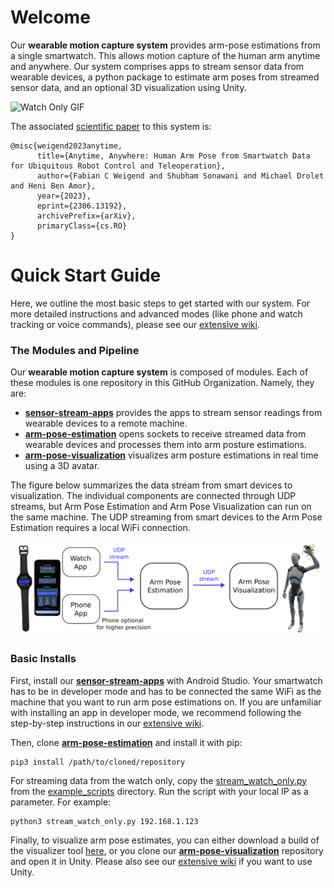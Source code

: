# Welcome

Our __wearable motion capture system__ provides arm-pose estimations from a single smartwatch. This allows motion capture of the human arm anytime and anywhere. Our system comprises apps to stream sensor data from wearable devices, a python package to estimate arm poses from streamed sensor data, and an optional 3D visualization using Unity.

![Watch Only GIF](https://github.com/wearable-motion-capture/.github/blob/main/profile/httpdocs/watch_only.gif)

The associated [scientific paper](https://arxiv.org/abs/2306.13192) to this system is:
```
@misc{weigend2023anytime,
      title={Anytime, Anywhere: Human Arm Pose from Smartwatch Data for Ubiquitous Robot Control and Teleoperation}, 
      author={Fabian C Weigend and Shubham Sonawani and Michael Drolet and Heni Ben Amor},
      year={2023},
      eprint={2306.13192},
      archivePrefix={arXiv},
      primaryClass={cs.RO}
}
```

# Quick Start Guide

Here, we outline the most basic steps to get started with our system. For more detailed instructions and advanced modes 
(like phone and watch tracking or voice commands), please see our [extensive wiki](https://github.com/wearable-motion-capture/.github/wiki).

### The Modules and Pipeline

Our __wearable motion capture system__ is composed of modules. 
Each of these modules is one repository in this GitHub Organization.
Namely, they are:

* [__sensor-stream-apps__](https://github.com/wearable-motion-capture/sensor-stream-apps) provides the apps to stream sensor readings from wearable devices to a remote machine.
* [__arm-pose-estimation__](https://github.com/wearable-motion-capture/arm-pose-estimation) opens sockets to receive streamed data from wearable devices and processes them into arm posture estimations.
* [__arm-pose-visualization__](https://github.com/wearable-motion-capture/arm-pose-visualization) visualizes arm posture estimations in real time using a 3D avatar.

The figure below summarizes the data stream from smart devices to visualization. The individual components are connected through UDP streams, but Arm Pose Estimation and Arm Pose Visualization can run on the same machine. The UDP streaming from smart devices to the Arm Pose Estimation requires a local WiFi connection.

![Modules Image](https://github.com/wearable-motion-capture/.github/blob/main/profile/httpdocs/modules.png)

### Basic Installs

First, install our [__sensor-stream-apps__](https://github.com/wearable-motion-capture/sensor-stream-apps) with Android Studio. 
Your smartwatch has to be in developer mode and has to be connected the same WiFi as the machine that you want to run arm pose estimations on. 
If you are unfamiliar with installing an app in developer mode, we recommend following the step-by-step instructions in 
our [extensive wiki](https://github.com/wearable-motion-capture/.github/wiki).

Then, clone [__arm-pose-estimation__](https://github.com/wearable-motion-capture/arm-pose-estimation) and install it with pip:
```
pip3 install /path/to/cloned/repository
```
For streaming data from the watch only, copy the [stream_watch_only.py](https://github.com/wearable-motion-capture/arm-pose-estimation/blob/main/example_scripts/stream_watch_only.py) from the [example_scripts](https://github.com/wearable-motion-capture/arm-pose-estimation/tree/main/example_scripts) directory.
Run the script with your local IP as a parameter. For example:
```
python3 stream_watch_only.py 192.168.1.123
```

Finally, to visualize arm pose estimates, you can either download a build of the visualizer tool [here](https://drive.google.com/drive/folders/1DzpVi-WxWYhTzW-msOGx4AHPmHCyEV3E?usp=sharing), or you clone our [__arm-pose-visualization__](https://github.com/wearable-motion-capture/arm-pose-visualization) repository and open it in Unity.
Please also see our [extensive wiki](https://github.com/wearable-motion-capture/.github/wiki) if you want to use Unity.
